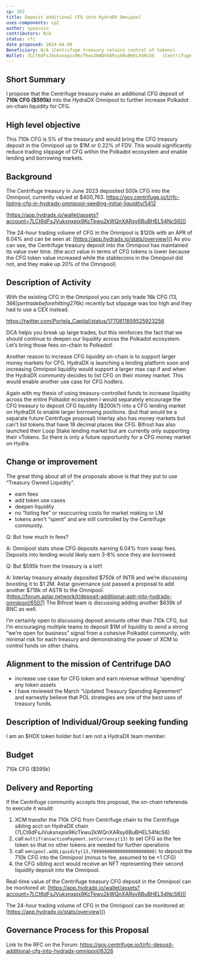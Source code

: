 ```yaml
---
cp: 102
title: Deposit additional CFG into HydraDX Omnipool
uses-components: cp2
author: spazcoin
contributors: N/A
status: rfc
date proposed: 2024-04-09
Beneficiary: N/A (Centrifuge treasury retains control of tokens)
Wallet: 7LCt6dFsJVukxnxpix9KcTkwu2kWQnXARsy6BuBHEL54NcS6   (Centrifuge sibling acct on HydraDX chain)
---
```


## Short Summary
I propose that the Centrifuge treasury make an additional CFG deposit  of **710k CFG ($595k)** into the HydraDX Omnipool to further increase Polkadot on-chain liquidity for CFG.

## High level objective
This 710k CFG is 5% of the treasury and would bring the CFG treasury deposit in the Omnipool up to $1M or 0.22% of FDV. This would significantly reduce trading slippage of CFG within the Polkadot ecosystem and enable lending and borrowing markets.

## Background
The Centrifuge treasury in June 2023 deposited 500k CFG into the Omnipool, currently valued at $400,763. https://gov.centrifuge.io/t/rfc-listing-cfg-in-hydradx-omnipool-seeding-initial-liquidity/5412

[https://app.hydradx.io/wallet/assets?account=7LCt6dFsJVukxnxpix9KcTkwu2kWQnXARsy6BuBHEL54NcS6]()

The 24-hour trading volume of CFG in the Omnipool is $120k with an APR of 6.04% and can be seen at: [https://app.hydradx.io/stats/overview]()
As you can see, the Centrifuge treasury deposit into the Omnipool has maintained its value over time. (the acct value in terms of CFG tokens is lower because the CFG token value increased while the stablecoins in the Omnipool did not, and they make up 20% of the Omnipool)

## Description of Activity
With the existing CFG in the Omnipool you can only trade 16k CFG ($13,366) per trade before hitting 2% slippage. Recently in twitter discussions an investment firm mentioned they tried to buy 600k ASTR ($76k) recently but slippage was too high and they had to use a CEX instead.

https://twitter.com/Portela_Capital/status/1770811859525923256

DCA helps you break up large trades, but this reinforces the fact that we should continue to deepen our liquidity across the Polkadot ecosystem. Let’s bring those fees on-chain to Polkadot!

Another reason to increase CFG liquidity on-chain is to support larger money markets for CFG. HydraDX is launching a lending platform soon and increasing Omnipool liquidity would support a larger max cap if and when the HydraDX community decides to list CFG on their money market. This would enable another use case for CFG hodlers.

Again with my thesis of using treasury-controlled funds to increase liquidity across the entire Polkadot ecosystem I would separately encourage the CFG treasury to deposit CFG liquidity ($200k?) into a CFG lending market on HydraDX to enable larger borrowing positions. (but that would be a separate future Centrifuge proposal) Interlay also has money markets but can't list tokens that have 18 decimal places like CFG. Bifrost has also launched their Loop Stake lending market but are currently only supporting their vTokens. So there is only a future opportunity for a CFG money market on Hydra.

## Change or improvement
The great thing about all of the proposals above is that they put to use “Treasury Owned Liquidity”.
* earn fees
* add token use cases
* deepen liquidity
* no “listing fee” or reoccurring costs for market making or LM
* tokens aren’t “spent” and are still controlled by the Centrifuge community.

Q: But how much in fees?

A: Omnipool stats show CFG deposits earning 6.04% from swap fees. Deposits into lending would likely earn 3-8% once they are borrowed.

Q: But $595k from the treasury is a lot!!

A: Interlay treasury already deposited $750k of INTR and we’re discussing boosting it to $1.2M. Astar governance just passed a proposal to add another $718k of ASTR to the Omnipool. (https://forum.astar.network/t/deposit-additional-astr-into-hydradx-omnipool/6507) The Bifrost team is discussing adding another $639k of BNC as well.

I’m certainly open to discussing deposit amounts other than 710k CFG, but I’m encouraging multiple teams to deposit $1M of liquidity to send a strong “we’re open for business” signal from a cohesive Polkadot community, with minimal risk for each treasury and demonstrating the power of XCM to control funds on other chains.

## Alignment to the mission of Centrifuge DAO
* increase use case for CFG token and earn revenue without 'spending' any token assets
* I have reviewed the March “Updated Treasury Spending Agreement” and earnestly believe that POL strategies are one of the best uses of treasury funds.

## Description of Individual/Group seeking funding
I am an $HDX token holder but I am not a HydraDX team member.

## Budget
710k CFG ($595k)

## Delivery and Reporting
If the Centrifuge community accepts this proposal, the on-chain referenda to execute it would:
1) XCM transfer the 710k CFG from Centrifuge chain to the Centrifuge sibling acct on HydraDX chain (7LCt6dFsJVukxnxpix9KcTkwu2kWQnXARsy6BuBHEL54NcS6)
2) call `multiTransactionPayment.setCurrency(13)` to set CFG as the fee token so that no other tokens are needed for further operations
3) call `omnipool.addLiquidity(13,709999000000000000000000)` to deposit the 710k CFG into the Omnipool (minus tx fee, assumed to be <1 CFG)
4) the CFG sibling acct would receive an NFT representing their second liquidity deposit into the Omnipool.

Real-time value of the Centrifuge treasury CFG deposit in the Omnipool can be monitored at: [https://app.hydradx.io/wallet/assets?account=7LCt6dFsJVukxnxpix9KcTkwu2kWQnXARsy6BuBHEL54NcS6]()

The 24-hour trading volume of CFG in the Omnipool can be monitored at: [https://app.hydradx.io/stats/overview]()

## Governance Process for this Proposal
Link to the RFC on the Forum:  https://gov.centrifuge.io/t/rfc-deposit-additional-cfg-into-hydradx-omnipool/6326
